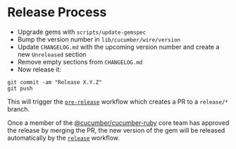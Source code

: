 Release Process
===============

* Upgrade gems with `scripts/update-gemspec`
* Bump the version number in `lib/cucumber/wire/version`
* Update `CHANGELOG.md` with the upcoming version number and create a new `Unreleased` section
* Remove empty sections from `CHANGELOG.md`
* Now release it:

```
git commit -am "Release X.Y.Z"
git push
```

This will trigger the [`pre-release`](.github/workflows/pre-release.yml) workflow which creates a PR
to a `release/*` branch.

Once a member of the [@cucumber/cucumber-ruby](https://github.com/orgs/cucumber/teams/cucumber-ruby) core team has approved the release by merging the PR, the new version of the gem will be released automatically
by the [`release`](.github/workflows/release.yml) workflow.
